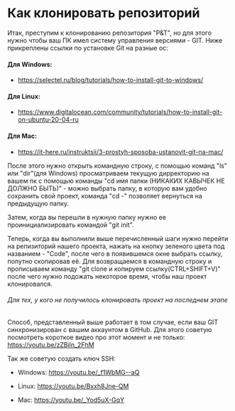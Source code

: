 # Как клонировать репозиторий 

Итак, преступим к клонированию репозитория "P&T", но для этого нужно чтобы ваш ПК имел систему управления версиями - GIT. Ниже прикреплены ссылки по установке Git на разные ос:
#### Для Windows:
* https://selectel.ru/blog/tutorials/how-to-install-git-to-windows/
#### Для Linux:
* https://www.digitalocean.com/community/tutorials/how-to-install-git-on-ubuntu-20-04-ru
#### Для Mac:
* https://it-here.ru/instruktsii/3-prostyh-sposoba-ustanovit-git-na-mac/



После этого нужно открыть командную строку, с помощью команд "ls" или "dir"(для Windows) просматриваем текущую дирректорию на вашем пк
с помощью команды "сd имя папки (НИКАКИХ КАВЫЧЕК НЕ ДОЛЖНО БЫТЬ)" - можно выбрать папку, в которую вам удобно сохранить свой проект, 
команда "cd -" позволяет вернуться на предыдущую папку.

Затем, когда вы перешли в нужную папку нужно ее проинициализировать командой "git init".

Теперь, когда вы выполнили выше перечисленный шаги нужно перейти на репизиторий нашего проекта, нажать на кнопку зеленого цвета под названием - "Code", после чего в появившемся окне выбрать
ссылку, попутно скопировав её. Для возвращаемся в командную строку и прописываем команду "git clone и копируем ссылку(CTRL+SHIFT+V)" после чего нужно подожать некоторое время, чтобы наш проект 
клонировался.

###### Для тех, у кого не получилось клонировать проект на последнем этапе

Способ, представленный выше работает в том случае, если ваш GIT синхронизирован с вашим аккаунтом в GitHub.
Для этого советую посмотреть короткое видео про этот момент и не только: https://youtu.be/zZBiln_2FhM

Так же советую создать ключ SSH:

* Windows: https://youtu.be/_f1WbMG--aQ

* Linux: https://youtu.be/Bxxh8Jne-QM

* Mac: https://youtu.be/_Yod5uX-GqY

